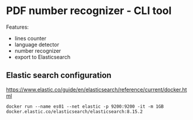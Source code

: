 # PDF number recognizer - CLI tool
Features:
- lines counter
- language detector
- number recognizer
- export to Elasticsearch

## Elastic search configuration
https://www.elastic.co/guide/en/elasticsearch/reference/current/docker.html
```
docker run --name es01 --net elastic -p 9200:9200 -it -m 1GB docker.elastic.co/elasticsearch/elasticsearch:8.15.2
```
